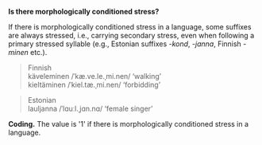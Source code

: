 **Is there morphologically conditioned stress?**

If there is morphologically conditioned stress in a language, some suffixes are always stressed, i.e., carrying secondary stress, even when following a primary stressed syllable (e.g., Estonian suffixes _-kond_, _-janna_, Finnish _-minen_ etc.).

>Finnish<br/>
>käveleminen /ˈkæ.ve.le.ˌmi.nen/ ‘walking’<br/>
>kieltäminen /ˈkiel.tæ.ˌmi.nen/ ‘forbidding’

>Estonian<br/>
>lauljanna /ˈlɑuːl.ˌjɑn.nɑ/ ‘female singer’

**Coding.** The value is '1' if there is morphologically conditioned stress in a language.
